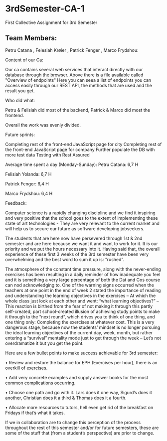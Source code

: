 # 3rdSemester-CA-1
First Collective Assignment for 3rd Semester
## Team Members:
Petru Catana ,
Felesiah Krøier ,
Patrick Fenger ,
Marco Frydshou:

Content of our Ca:

Our ca contains several web services that interact directly with our database through the browser. Above there is a file available called "Overview of endpoints" Here
you can seea a list of endpoints you can access easily through our REST API, the methods that are used and the result you get.

Who did what:

Petru & Felisiah did most of the backend,
Patrick & Marco did most the frontend.

Overall the work was evenly divided.

Future sprints:

Completing rest of the front-end JavaScript page for city
Completing rest of the front-end JavaScript page for company
Further populate the DB with more test data
Testing with Rest Assured

Average time spent a day (Monday-Sunday):
Petru Catana: 6,7 H

Felisiah Yolanda: 6,7 H

Patrick Fenger: 6,4 H

Marco Frydshou: 6,4 H


Feedback:

Computer science is a rapidly changing discipline and we find it inspiring and very positive that the school
goes to the extent of implementing these state of art technologies - They are very relevant to the current market and will help us to 
secure our future as software developing jobseekers.

The students that are here now have persevered through 1st & 2nd semester and are here because we want it and want to work for it. It is our priority and we put the hours necessary into it.
Having said that, the overall experience of these first 3 weeks of the 3rd semester have been very overwhelming and the best word to sum it up is: “rushed”.

The atmosphere of the constant time pressure, along with the never-ending exercises has been resulting in a daily reminder of how inadequate you feel and it is something a very large percentage of both the Dat and Cos course can nod acknowledging to.
One of the warning signs occurred when the teachers at one point in the end of week 2 stated the importance of reading and understanding the learning objectives in the exercises – At which the whole class just look at each other and went: “what learning objectives?” – This reaction is birthed from the fear of not making it through this partly self-created, part school-created illusion of achieving study points to make it through to the “next round”, which drives you to think of one thing, and one thing only: Completing the exercises at whatever cost.
This is a very dangerous stage, because now the students’ mindset is no longer pursuing the ideal learning objectives of the current day, week, month, but rather entering a “survival” mentality mode just to get through the week – Let’s not overdramatize it but you get the point.

Here are a few bullet points to make success achievable for 3rd semester:

•	Review and restore the balance for EPH (Exercises per hour), there is an overkill of exercises.

•	Add very concrete examples and supply answer books for the most common complications occurring.

•	Choose one path and go with it. Lars does it one way, Sigurd’s does it another, Christian does it a third & Thomas does it a fourth.

•	Allocate more resources to tutors, hell even get rid of the breakfast on Fridays if that’s what it takes.


If we in collaboration are to change this perception of the process throughout the rest of this semester and/or for future semesters, these are some of the stuff that (from a student’s perspective) are prior to change.

 
